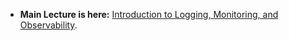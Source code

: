 - **Main Lecture is here:** [Introduction to Logging, Monitoring, and Observability](https://docs.google.com/document/d/1ouKj2N45pMgsiegNpfxtMghc53vL_yxw23C4z55cm70/edit?usp=sharing).